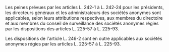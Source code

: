 Les peines prévues par les articles L. 242-1 à L. 242-24 pour les présidents, les directeurs généraux et les administrateurs des sociétés anonymes sont applicables, selon leurs attributions respectives, aux membres du directoire et aux membres du conseil de surveillance des sociétés anonymes régies par les dispositions des articles L. 225-57 à L. 225-93.

Les dispositions de l'article L. 246-2 sont en outre applicables aux sociétés anonymes régies par les articles L. 225-57 à L. 225-93.
